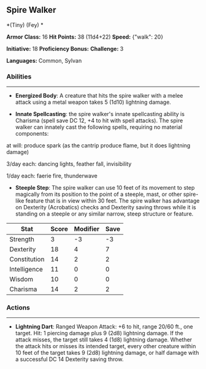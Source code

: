 ## Spire Walker
*(Tiny) (Fey) *

**Armor Class:** 16
**Hit Points:** 38 (11d4+22)
**Speed:** {"walk": 20}

**Initiative:** 18
**Proficiency Bonus:**
**Challenge:** 3

**Languages:** Common, Sylvan

### Abilities
 --- 
- **Energized Body**: A creature that hits the spire walker with a melee attack using a metal weapon takes 5 (1d10) lightning damage.

- **Innate Spellcasting**: the spire walker's innate spellcasting ability is Charisma (spell save DC 12, +4 to hit with spell attacks). The spire walker can innately cast the following spells, requiring no material components:

at will: produce spark (as the cantrip produce flame, but it does lightning damage)

3/day each: dancing lights, feather fall, invisibility

1/day each: faerie fire, thunderwave

- **Steeple Step**: The spire walker can use 10 feet of its movement to step magically from its position to the point of a steeple, mast, or other spire-like feature that is in view within 30 feet. The spire walker has advantage on Dexterity (Acrobatics) checks and Dexterity saving throws while it is standing on a steeple or any similar narrow, steep structure or feature.



| Stat | Score | Modifier | Save |
| ---- | ---- | ---- | ---- |
| Strength | 3 | -3 | -3 |
| Dexterity | 18 | 4 | 7 |
| Constitution | 14 | 2 | 2 |
| Intelligence | 11 | 0 | 0 |
| Wisdom | 10 | 0 | 0 |
| Charisma | 14 | 2 | 2 |

### Actions
 --- 
- **Lightning Dart**: Ranged Weapon Attack: +6 to hit, range 20/60 ft., one target. Hit: 1 piercing damage plus 9 (2d8) lightning damage. If the attack misses, the target still takes 4 (1d8) lightning damage. Whether the attack hits or misses its intended target, every other creature within 10 feet of the target takes 9 (2d8) lightning damage, or half damage with a successful DC 14 Dexterity saving throw.

